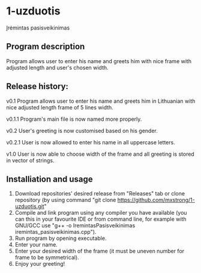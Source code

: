 # 1-uzduotis
Įrėmintas pasisveikinimas
## Program description
Program allows user to enter his name and greets him with nice frame with adjusted length and user's chosen width.

## Release history:
v0.1
Program allows user to enter his name and greets him in Lithuanian with nice adjusted length frame of 5 lines width.

v0.1.1
Program's main file is now named more properly.

v0.2
User's greeting is now customised based on his gender.

v0.2.1
User is now allowed to enter his name in all uppercase letters.

v1.0
User is now able to choose width of the frame and all greeting is stored in vector of strings.

## Installiation and usage
1. Download repositories' desired release from "Releases" tab or clone repository (by using command "git clone https://github.com/mxstrong/1-uzduotis.git"
2. Compile and link program using any compiler you have available (you can this in your favourite IDE or from command line, for example with GNU/GCC use "g++ -o IremintasPasisveikinimas iremintas_pasisveikinimas.cpp"). 
3. Run program by opening executable.
4. Enter your name.
5. Enter your desired width of the frame (it must be uneven number for frame to be symmetrical).
6. Enjoy your greeting!
